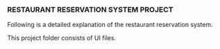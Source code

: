 ### RESTAURANT RESERVATION SYSTEM PROJECT

Following is a detailed explanation of the restaurant reservation system.

This project folder consists of UI files.